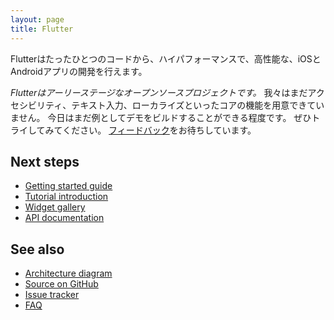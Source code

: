 ```yaml
---
layout: page
title: Flutter
---
```


Flutterはたったひとつのコードから、ハイパフォーマンスで、高性能な、iOSとAndroidアプリの開発を行えます。

_Flutterはアーリーステージなオープンソースプロジェクトです。_
我々はまだアクセシビリティ、テキスト入力、ローカライズといったコアの機能を用意できていません。
今日はまだ例としてデモをビルドすることができる程度です。
ぜひトライしてみてください。
[フィードバック](mailto:flutter-dev@googlegroups.com)をお待ちしています。

## Next steps

 - [Getting started guide](getting-started)
 - [Tutorial introduction](tutorial)
 - [Widget gallery](widgets)
 - [API documentation](https://domokit.github.io/docs/sky/)

## See also

 - [Architecture diagram](https://docs.google.com/presentation/d/1cw7A4HbvM_Abv320rVgPVGiUP2msVs7tfGbkgdrTy0I/edit?usp=sharing)
 - [Source on GitHub](https://github.com/flutter/flutter)
 - [Issue tracker](https://github.com/flutter/flutter/issues)
 - [FAQ](faq)
